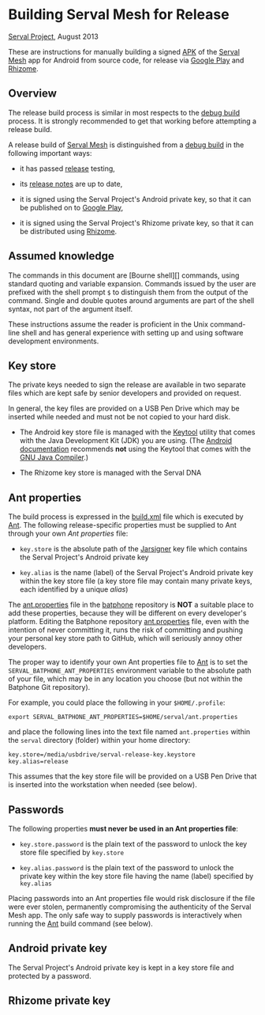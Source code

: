 Building Serval Mesh for Release
================================
[Serval Project][], August 2013

These are instructions for manually building a signed [APK][] of the [Serval
Mesh][] app for Android from source code, for release via [Google Play][] and
[Rhizome][].

Overview
--------

The release build process is similar in most respects to the [debug build][]
process.  It is strongly recommended to get that working before attempting a
release build.

A release build of [Serval Mesh][] is distinguished from a [debug build][] in the
following important ways:

 * it has passed [release][] testing,

 * its [release notes][] are up to date,

 * it is signed using the Serval Project's Android private key, so that it can
   be published on to [Google Play][],

 * it is signed using the Serval Project's Rhizome private key, so that it can
   be distributed using [Rhizome][].

Assumed knowledge
-----------------

The commands in this document are [Bourne shell][] commands, using standard
quoting and variable expansion.  Commands issued by the user are prefixed with
the shell prompt `$` to distinguish them from the output of the command.
Single and double quotes around arguments are part of the shell syntax, not
part of the argument itself.

These instructions assume the reader is proficient in the Unix command-line
shell and has general experience with setting up and using software development
environments.

Key store
---------

The private keys needed to sign the release are available in two separate files
which are kept safe by senior developers and provided on request.

In general, the key files are provided on a USB Pen Drive which may be inserted
while needed and must not be not copied to your hard disk.

 * The Android key store file is managed with the [Keytool][] utility that
   comes with the Java Development Kit (JDK) you are using.  (The [Android
   documentation](http://developer.android.com/tools/publishing/app-signing.html)
   recommends **not** using the Keytool that comes with the [GNU Java
   Compiler][].)

 * The Rhizome key store is managed with the Serval DNA


Ant properties
--------------

The build process is expressed in the [build.xml][] file which is executed by
[Ant][].  The following release-specific properties must be supplied to Ant
through your own *Ant properties* file:

 * `key.store` is the absolute path of the [Jarsigner][] key file which
   contains the Serval Project's Android private key

 * `key.alias` is the name (label) of the Serval Project's Android private key
   within the key store file (a key store file may contain many private keys,
   each identified by a unique *alias*)

The [ant.properties][] file in the [batphone][] repository is **NOT** a
suitable place to add these properties, because they will be different on every
developer's platform.  Editing the Batphone repository [ant.properties][] file,
even with the intention of never committing it, runs the risk of committing and
pushing your personal key store path to GitHub, which will seriously annoy
other developers.

The proper way to identify your own Ant properties file to [Ant][] is to set
the `SERVAL_BATPHONE_ANT_PROPERTIES` environment variable to the absolute path
of your file, which may be in any location you choose (but not within the
Batphone Git repository).

For example, you could place the following in your `$HOME/.profile`:

    export SERVAL_BATPHONE_ANT_PROPERTIES=$HOME/serval/ant.properties

and place the following lines into the text file named `ant.properties` within
the `serval` directory (folder) within your home directory:

    key.store=/media/usbdrive/serval-release-key.keystore
    key.alias=release

This assumes that the key store file will be provided on a USB Pen Drive that
is inserted into the workstation when needed (see below).

Passwords
---------

The following properties **must never be used in an Ant properties file**:

 * `key.store.password` is the plain text of the password to unlock the key
   store file specified by `key.store`

 * `key.alias.password` is the plain text of the password to unlock the private
   key within the key store file having the name (label) specified by
   `key.alias`

Placing passwords into an Ant properties file would risk disclosure if the file
were ever stolen, permanently compromising the authenticity of the Serval Mesh
app.  The only safe way to supply passwords is interactively when running the
[Ant][] build command (see below).

Android private key
-------------------

The Serval Project's Android private key is kept in a key store file and
protected by a password.

Rhizome private key
-------------------


[Serval Project]: http://www.servalproject.org/
[Serval Mesh]: ../README.md
[APK]: http://en.wikipedia.org/wiki/APK_(file_format)
[Google Play]: https://play.google.com/store/apps/details?id=org.servalproject
[Rhizome]: http://developer.servalproject.org/dokuwiki/doku.php?id=content:tech:rhizome
[debug build]: ../INSTALL.md
[release]: http://developer.servalproject.org/dokuwiki/doku.php?id=content:servalmesh:release:main_page
[release notes]: ../CURRENT-RELEASE.md
[build.xml]: ../build.xml
[ant.properties]: ../ant.properties
[Ant]: http://ant.apache.org/
[Jarsigner]: http://docs.oracle.com/javase/6/docs/technotes/tools/windows/jarsigner.html
[Keytool]: http://docs.oracle.com/javase/6/docs/technotes/tools/windows/keytool.html
[batphone]: http://github.com/servalproject/batphone
[GNU Java Compiler]: http://gcc.gnu.org/java/
